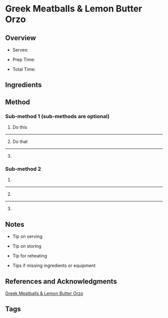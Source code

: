 # Greek Meatballs & Lemon Butter Orzo

## Overview

- Serves:

- Prep Time:

- Total Time:

## Ingredients



## Method

### Sub-method 1 (sub-methods are optional)

1. Do this
---
2. Do that
---
3.

### Sub-method 2

1.
---
2.
---
3.

## Notes

- Tip on serving

- Tip on storing

- Tip for reheating

- Tips if missing ingredients or equipment

## References and Acknowledgments

[Greek Meatballs & Lemon Butter Orzo](https://www.halfbakedharvest.com/one-skillet-greek-meatballs-and-lemon-butter-orzo/#bo-recipe)

## Tags



